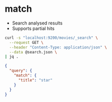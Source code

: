 # match

- Search analysed results
- Supports partial hits

```sh
curl -s "localhost:9200/movies/_search" \
  --request GET \
  --header "Content-Type: application/json" \
  --data @search.json \
| jq .
```

```json
{
  "query": {
    "match": {
      "title": "star"
    }
  }
}
```
